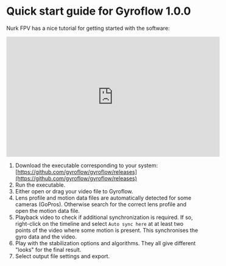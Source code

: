 # Quick start guide for Gyroflow 1.0.0

Nurk FPV has a nice tutorial for getting started with the software:

<iframe width="560" height="315" src="https://www.youtube.com/embed/QAds3x8UU1w" frameborder="0" allow="accelerometer; autoplay; clipboard-write; encrypted-media; gyroscope; picture-in-picture" allowfullscreen></iframe>
<br>

1. Download the executable corresponding to your system: [https://github.com/gyroflow/gyroflow/releases](https://github.com/gyroflow/gyroflow/releases)
2. Run the executable.
3. Either open or drag your video file to Gyroflow.
4. Lens profile and motion data files are automatically detected for some cameras (GoPros). Otherwise search for the correct lens profile and open the motion data file.
5. Playback video to check if additional synchronization is required. If so, right-click on the timeline and select `Auto sync here` at at least two points of the video where some motion is present. This synchronises the gyro data and the video.
6. Play with the stabilization options and algorithms. They all give different "looks" for the final result.
7. Select output file settings and export.